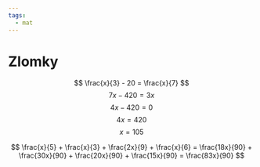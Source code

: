 ```yaml
---
tags:
  - mat
---
```

# Zlomky
$$
\frac{x}{3} - 20 = \frac{x}{7}
$$
$$
7x - 420 = 3x
$$
$$
4x - 420 = 0
$$
$$
4x = 420
$$
$$
x = 105
$$

$$
\frac{x}{5} + \frac{x}{3} + \frac{2x}{9} + \frac{x}{6} = \frac{18x}{90} + \frac{30x}{90} + \frac{20x}{90} + \frac{15x}{90} = \frac{83x}{90}
$$
